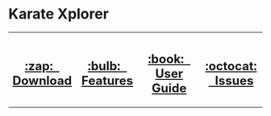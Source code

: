 # Karate Xplorer

<table>
    <tr>
        <th width="25%"><h2><a href="https://github.com/karatelabs/xplorer/releases">:zap: &nbsp; Download</a></h2></th>
        <th width="25%"><h2><a href="https://github.com/karatelabs/xplorer/wiki/Features">:bulb: &nbsp; Features</a></h2></th>
        <th width="25%"><h2><a href="https://github.com/karatelabs/xplorer/wiki/Features">:book: &nbsp; User Guide</a></h2></th>
        <th width="25%"><h2><a href="https://github.com/karatelabs/xplorer/wiki/Features">:octocat: &nbsp; Issues</a></h2></th>
    </tr>
</table>
